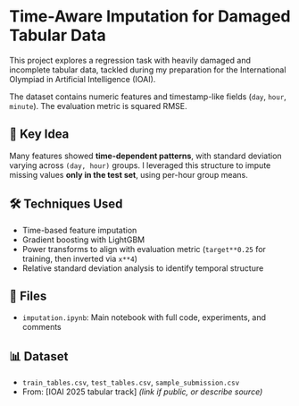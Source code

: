 # Time-Aware Imputation for Damaged Tabular Data

This project explores a regression task with heavily damaged and incomplete tabular data, tackled during my preparation for the International Olympiad in Artificial Intelligence (IOAI).

The dataset contains numeric features and timestamp-like fields (`day`, `hour`, `minute`). The evaluation metric is squared RMSE.

## 🧠 Key Idea

Many features showed **time-dependent patterns**, with standard deviation varying across `(day, hour)` groups. I leveraged this structure to impute missing values **only in the test set**, using per-hour group means.

## 🛠️ Techniques Used

- Time-based feature imputation
- Gradient boosting with LightGBM
- Power transforms to align with evaluation metric (`target**0.25` for training, then inverted via `x**4`)
- Relative standard deviation analysis to identify temporal structure

## 📁 Files

- `imputation.ipynb`: Main notebook with full code, experiments, and comments

## 📊 Dataset

- `train_tables.csv`, `test_tables.csv`, `sample_submission.csv`
- From: [IOAI 2025 tabular track] *(link if public, or describe source)*
